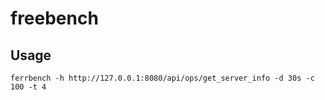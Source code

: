 # freebench

## Usage

```
ferrbench -h http://127.0.0.1:8080/api/ops/get_server_info -d 30s -c 100 -t 4
```
